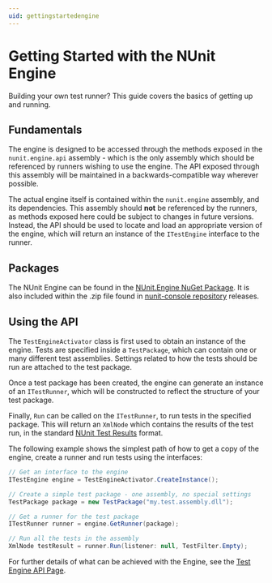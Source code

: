 ```yaml
---
uid: gettingstartedengine
---
```


# Getting Started with the NUnit Engine

Building your own test runner? This guide covers the basics of getting up and running.

## Fundamentals

The engine is designed to be accessed through the methods exposed in the `nunit.engine.api` assembly - which is the only assembly which should be referenced by runners wishing to use the engine. The API exposed through this assembly will be maintained in a backwards-compatible way wherever possible.

The actual engine itself is contained within the `nunit.engine` assembly, and its dependencies. This assembly should **not** be referenced by the runners, as methods exposed here could be subject to changes in future versions. Instead, the API should be used to locate and load an appropriate version of the engine, which will return an instance of the `ITestEngine` interface to the runner.

## Packages

The NUnit Engine can be found in the [NUnit.Engine NuGet Package](https://www.nuget.org/packages/NUnit.Engine/). It is also included within the .zip file found in [nunit-console repository](https://github.com/nunit/nunit-console/releases]) releases.

## Using the API

The `TestEngineActivator` class is first used to obtain an instance of the engine. Tests are specified inside a `TestPackage`, which can contain one or many different test assemblies. Settings related to how the tests should be run are attached to the test package.

Once a test package has been created, the engine can generate an instance of an `ITestRunner`, which will be constructed to reflect the structure of your test package.

Finally, `Run` can be called on the `ITestRunner`, to run tests in the specified package. This will return an `XmlNode` which contains the results of the test run, in the standard [NUnit Test Results](xref:testresultxmlformat) format.

The following example shows the simplest path of how to get a copy of the engine, create a runner and run tests using the interfaces:

```csharp
// Get an interface to the engine
ITestEngine engine = TestEngineActivator.CreateInstance();

// Create a simple test package - one assembly, no special settings
TestPackage package = new TestPackage("my.test.assembly.dll");

// Get a runner for the test package
ITestRunner runner = engine.GetRunner(package);

// Run all the tests in the assembly
XmlNode testResult = runner.Run(listener: null, TestFilter.Empty);
```

For further details of what can be achieved with the Engine, see the [Test Engine API Page](xref:testengineapi).
